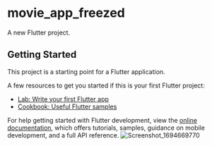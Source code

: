 # movie_app_freezed

A new Flutter project.

## Getting Started

This project is a starting point for a Flutter application.

A few resources to get you started if this is your first Flutter project:

- [Lab: Write your first Flutter app](https://docs.flutter.dev/get-started/codelab)
- [Cookbook: Useful Flutter samples](https://docs.flutter.dev/cookbook)

For help getting started with Flutter development, view the
[online documentation](https://docs.flutter.dev/), which offers tutorials,
samples, guidance on mobile development, and a full API reference.
![Screenshot_1694669770](https://github.com/nahian0/movie_app_freezed/assets/81440604/1185d263-b3c2-495a-b8b6-7e9b2ceed7e1)
